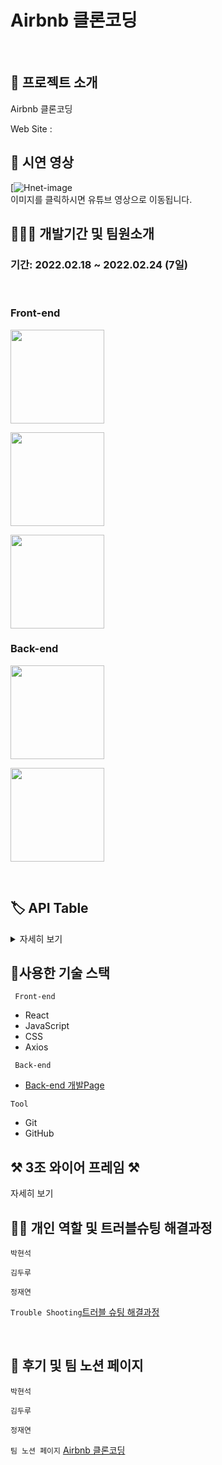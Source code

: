 # Airbnb 클론코딩

</br>

## 🤷 프로젝트 소개

 <p> Airbnb 클론코딩 </p>
Web Site :
</br>

## 🎥 시연 영상

[![Hnet-image]()<br>
이미지를 클릭하시면 유튜브 영상으로 이동됩니다.

## 🧑🏼‍💻 개발기간 및 팀원소개

### 기간: 2022.02.18 ~ 2022.02.24 (7일)

</br>

### Front-end

   <p><a href="https://github.com/ssseok" target="_blank"><img width="150"  src="https://img.shields.io/static/v1?label=React&message=박현석&color=61dafb&style=for-the-badge&>"/></a></p>
   <p><a href="https://github.com/durukim" target="_blank"><img width="150"  src="https://img.shields.io/static/v1?label=React&message=김두루&color=61dafb&style=for-the-badge&>"/></a></p>
    <p><a href="https://github.com/zeze88" target="_blank"><img width="150"  src="https://img.shields.io/static/v1?label=React&message=정재연&color=61dafb&style=for-the-badge&>"/></a></p>
   
  
### Back-end
<p><a href="https://github.com/hyunjikeem" target="_blank"><img width="150"  src="https://img.shields.io/static/v1?label=Node.js&message=김현지&color=08CE5D&style=for-the-badge&>"/></a></p>
   <p><a href="https://github.com/Tacocat3" target="_blank"><img width="150"  src="https://img.shields.io/static/v1?label=Node.js&message=용주성&color=08CE5D&style=for-the-badge&>"/></a></p>

</br>

## 🏷 API Table

<details>
 <summary>자세히 보기</summary>
https://www.notion.so/4878cf7d1654460496d760f6c0987f4e?v=5400aefc1bc746b189549e162fc4af0a
 </details>

## 🔨사용한 기술 스택

<code> Front-end </code>

- React
- JavaScript
- CSS
- Axios

<code> Back-end </code>

- [Back-end 개발Page](https://github.com/hyunjikeem/clone_coding)

<code>Tool</code>

- Git
- GitHub

## ⚒️ 3조 와이어 프레임 ⚒️

</detail>
 <summary>자세히 보기</summary>
 </detail>

## ✌🏻 개인 역할 및 트러블슈팅 해결과정

<code>박현석</code>

<code>김두루</code>

<code>정재연</code>

<code>Trouble Shooting</code>[트러블 슈팅 해결과정]()

</br>

## 📝 후기 및 팀 노션 페이지

<code>박현석</code>

<code>김두루</code>

<code>정재연</code>

<code>팀 노션 페이지</code> [Airbnb 클론코딩](https://www.notion.so/99-3-81b039bf7fcb4ccfb9d1f13c073757f4)
